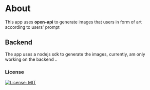 # About
 This app uses **open-api** to generate images that users in form of art according to users' prompt

## Backend
The app uses a  nodejs sdk to generate the images, currently, am only working on the backend ..

### License

[![License: MIT](https://img.shields.io/badge/License-MIT-yellow.svg)](https://opensource.org/licenses/MIT)

